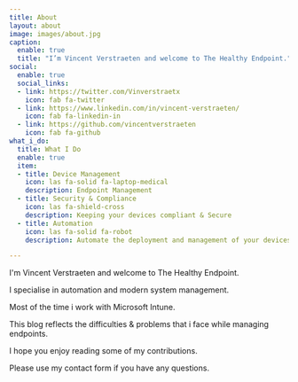```yaml
---
title: About
layout: about
image: images/about.jpg
caption:
  enable: true
  title: "I’m Vincent Verstraeten and welcome to The Healthy Endpoint."
social:
  enable: true
  social_links:
  - link: https://twitter.com/Vinverstraetx
    icon: fab fa-twitter
  - link: https://www.linkedin.com/in/vincent-verstraeten/
    icon: fab fa-linkedin-in
  - link: https://github.com/vincentverstraeten
    icon: fab fa-github
what_i_do:
  title: What I Do
  enable: true
  item:
  - title: Device Management
    icon: las fa-solid fa-laptop-medical
    description: Endpoint Management
  - title: Security & Compliance
    icon: las fa-shield-cross
    description: Keeping your devices compliant & Secure
  - title: Automation
    icon: las fa-solid fa-robot
    description: Automate the deployment and management of your devices.

---
```

I'm Vincent Verstraeten and welcome to The Healthy Endpoint.

I specialise in automation and modern system management. 

Most of the time i work with Microsoft Intune.

This blog reflects the difficulties & problems that i face while managing endpoints.

I hope you enjoy reading some of my contributions.

Please use my contact form if you have any questions. 